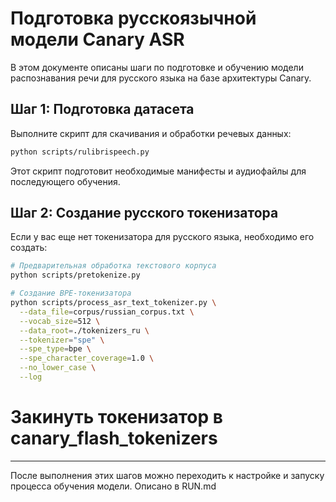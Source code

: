 # Подготовка русскоязычной модели Canary ASR

В этом документе описаны шаги по подготовке и обучению модели распознавания речи для русского языка на базе архитектуры Canary.

## Шаг 1: Подготовка датасета

Выполните скрипт для скачивания и обработки речевых данных:

```bash
python scripts/rulibrispeech.py
```

Этот скрипт подготовит необходимые манифесты и аудиофайлы для последующего обучения.

## Шаг 2: Создание русского токенизатора

Если у вас еще нет токенизатора для русского языка, необходимо его создать:

```bash
# Предварительная обработка текстового корпуса
python scripts/pretokenize.py

# Создание BPE-токенизатора
python scripts/process_asr_text_tokenizer.py \
  --data_file=corpus/russian_corpus.txt \
  --vocab_size=512 \
  --data_root=./tokenizers_ru \
  --tokenizer="spe" \
  --spe_type=bpe \
  --spe_character_coverage=1.0 \
  --no_lower_case \
  --log
```
# Закинуть токенизатор в canary_flash_tokenizers

---

После выполнения этих шагов можно переходить к настройке и запуску процесса обучения модели. Описано в RUN.md